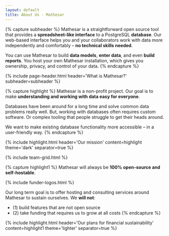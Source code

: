 ```yaml
---
layout: default
title: About Us - Mathesar
---
```


{% capture subheader %}
Mathesar is a straightforward open source tool that provides a **spreadsheet-like interface** to a PostgreSQL **database**. Our web-based interface helps you and your collaborators work with data more independently and comfortably – **no technical skills needed**.

You can use Mathesar to build **data models**, **enter data**, and even **build reports**. You host your own Mathesar installation, which gives you ownership, privacy, and control of your data.
{% endcapture %}

{% include page-header.html
header='What is Mathesar?'
subheader=subheader
%}

{% capture highlight %}
Mathesar is a non-profit project. Our goal is to make **understanding and working with data easy for everyone**.

Databases have been around for a long time and solve common data problems really well. But, working with databases often requires custom software. Or complex tooling that people struggle to get their heads around.

We want to make existing database functionality more accessible – in a user-friendly way.
{% endcapture %}

{% include highlight.html header='Our mission' content=highlight theme='dark' separator=true %}

{% include team-grid.html %}

{% capture highlight1 %}
Mathesar will always be **100% open-source and self-hostable**.

{% include funder-logos.html %}

Our long term goal is to offer hosting and consulting services around Mathesar to sustain ourselves. We **will not**:

- (1) build features that are not open source
- (2) take funding that requires us to grow at all costs
{% endcapture %}

{% include highlight.html header='Our plans for financial sustainability' content=highlight1 theme='lighter' separator=true %}
